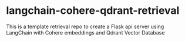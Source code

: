 # langchain-cohere-qdrant-retrieval
This is a template retrieval repo to create a Flask api server using LangChain with Cohere embeddings and Qdrant Vector Database
